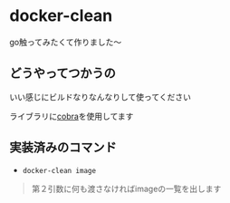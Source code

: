 # docker-clean

go触ってみたくて作りました〜

## どうやってつかうの

いい感じにビルドなりなんなりして使ってください

ライブラリに[cobra](https://github.com/spf13/cobra)を使用してます


## 実装済みのコマンド

- `docker-clean image`
> 第２引数に何も渡さなければimageの一覧を出します


